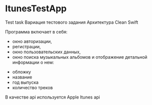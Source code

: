 # ItunesTestApp
Test task
Вариация тестового задания
Архитектура Clean Swift

Программа включает в себя:
- окно авторизации, 
- регистрации, 
- окно пользовательских данных,
-  окно поиска музыкальных альбомов и отображение детальной информации о нем: 
+ обложку
+ название
+ год выпуска
+ количество треков

В качестве api используется Apple Itunes api
